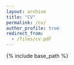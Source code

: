 ```yaml
---
layout: archive
title: "CV"
permalink: /cv/
author_profile: true
redirect_from:
  - /files/cv.pdf
---
```


{% include base_path %}
